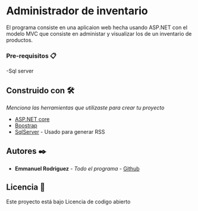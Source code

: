 ﻿# Administrador de inventario

El programa consiste en una aplicaion web hecha usando ASP.NET con el modelo MVC que consiste en administar y visualizar los de un inventario de productos.


### Pre-requisitos 📋

-Sql server






## Construido con 🛠️

_Menciona las herramientas que utilizaste para crear tu proyecto_

* [ASP.NET core](https://dotnet.microsoft.com/en-us/apps/aspnet)
* [Boostrap](https://getbootstrap.com/)
* [SqlServer](https://www.microsoft.com/es-es/sql-server/sql-server-downloads) - Usado para generar RSS


## Autores ✒️



* **Emmanuel Rodriguez** - *Todo el programa* - [Github](https://github.com/Beiacox)

## Licencia 📄

Este proyecto está bajo Licencia de codigo abierto



